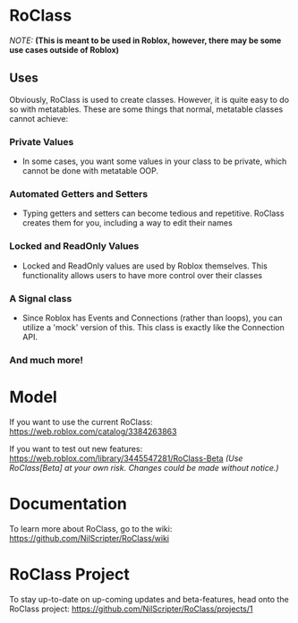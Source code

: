 # RoClass
*NOTE:* **(This is meant to be used in Roblox, however, there may be some use cases outside of Roblox)**

## Uses
Obviously, RoClass is used to create classes.  However, it is quite easy to do so with metatables.  These are some things
that normal, metatable classes cannot achieve:

### Private Values
   - In some cases, you want some values in your class to be private, which cannot be done with metatable OOP.
### Automated Getters and Setters
   - Typing getters and setters can become tedious and repetitive.  RoClass creates them for you, including a way to edit their names
### Locked and ReadOnly Values
   - Locked and ReadOnly values are used by Roblox themselves.  This functionality allows users to have more control over their classes
### A Signal class
   - Since Roblox has Events and Connections (rather than loops), you can utilize a 'mock' version of this. This class is exactly like the Connection API.

### And much more!

# Model
If you want to use the current RoClass:
https://web.roblox.com/catalog/3384263863

If you want to test out new features:
https://web.roblox.com/library/3445547281/RoClass-Beta
*(Use RoClass[Beta] at your own risk. Changes could be made without notice.)*

# Documentation
To learn more about RoClass, go to the wiki: https://github.com/NilScripter/RoClass/wiki

# RoClass Project
To stay up-to-date on up-coming updates and beta-features, head onto the RoClass project: https://github.com/NilScripter/RoClass/projects/1
